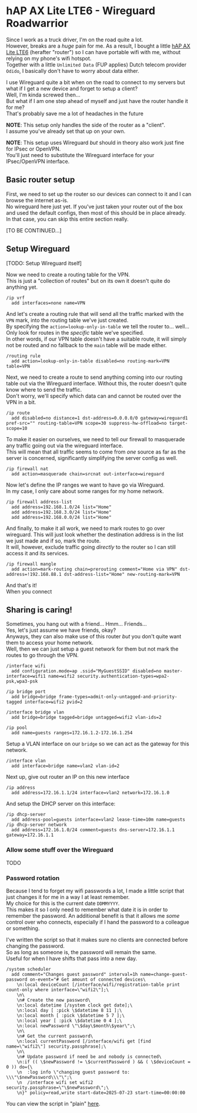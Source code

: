 # hAP AX Lite LTE6 - Wireguard Roadwarrior

Since I work as a truck driver, I'm on the road quite a lot.  
However, breaks are a *huge* pain for me.
As a result, I bought a little [hAP AX Lite LTE6](https://mikrotik.com/product/hap_ax_lite_lte6) (herafter "router") so I can have portable wifi with me, without relying on my phone's wifi hotspot.  
Together with a little `Unlimited Data` (FUP applies) Dutch telecom provider `Odido`, I basically don't have to worry about data either.

I use Wireguard quite a bit when on the road to connect to my servers but what if I get a new device and forget to setup a client?  
Well, I'm kinda screwed then...  
But what if I am one step ahead of myself and just have the router handle it for me?  
That's probably save me a lot of headaches in the future

**NOTE**: This setup only handles the side of the router as a "client".  
I assume you've already set that up on your own.

**NOTE**: This setup uses Wireguard *but* should in theory also work just fine for IPsec or OpenVPN.  
You'll just need to substitute the Wireguard interface for your IPsec/OpenVPN interface.

## Basic router setup

First, we need to set up the router so our devices can connect to it and I can browse the internet as-is.  
No wireguard here just yet.
If you've just taken your router out of the box and used the default configs, then most of this should be in place already.  
In that case, you can skip this entire section really.

[TO BE CONTINUED...]

## Setup Wireguard

[TODO: Setup Wireguard itself]

Now we need to create a routing table for the VPN.  
This is just a "collection of routes" but on its own it doesn't quite do anything yet.
```
/ip vrf
  add interfaces=none name=VPN
```

And let's create a routing rule that will send all the traffic marked with the `VPN` mark, into the routing table we've just created.  
By specifying the `action=lookup-only-in-table` we tell the router to... well... Only look for routes in the *specific* table we've specified.  
In other words, if our VPN table doesn't have a suitable route, it will simply not be routed and no fallback to the `main` table will be made either.
```
/routing rule
  add action=lookup-only-in-table disabled=no routing-mark=VPN table=VPN
```

Next, we need to create a route to send anything coming into our routing table out via the Wireguard interface.
Without this, the router doesn't quite know where to send the traffic.  
Don't worry, we'll specify which data can and cannot be routed over the VPN in a bit.
```
/ip route
  add disabled=no distance=1 dst-address=0.0.0.0/0 gateway=wireguard1 pref-src="" routing-table=VPN scope=30 suppress-hw-offload=no target-scope=10
```

To make it easier on ourselves, we need to tell our firewall to masquerade any traffic going out via the wireguard interface.  
This will mean that all traffic seems to come from _one_ source as far as the server is concerned, significantly simplifying the server config as well.
```
/ip firewall nat
  add action=masquerade chain=srcnat out-interface=wireguard
```

Now let's define the IP ranges we want to have go via Wireguard.  
In my case, I only care about some ranges for my home network.
```
/ip firewall address-list
  add address=192.168.1.0/24 list="Home"
  add address=192.168.3.0/24 list="Home"
  add address=192.168.0.0/24 list="Home"
```

And finally, to make it all work, we need to mark routes to go over wireguard.
This will just look whether the destination address is in the list we just made and if so, mark the route.  
It will, however, exclude traffic going _directly_ to the router so I can still access it and its services.
```
/ip firewall mangle
  add action=mark-routing chain=prerouting comment="Home via VPN" dst-address=!192.168.88.1 dst-address-list="Home" new-routing-mark=VPN
```

And that's it!  
When you connect

## Sharing is caring!

Sometimes, you hang out with a friend... Hmm... Friends...  
Yes, let's just assume we have friends, okay?  
Anyways, they can also make use of this router _but_ you don't quite want them to access your home network.  
Well, then we can just setup a guest network for them but not mark the routes to go through the VPN.

```
/interface wifi
  add configuration.mode=ap .ssid="MyGuestSSID" disabled=no master-interface=wifi1 name=wifi2 security.authentication-types=wpa2-psk,wpa3-psk
```

``` 
/ip bridge port
  add bridge=bridge frame-types=admit-only-untagged-and-priority-tagged interface=wifi2 pvid=2
```

``` 
/interface bridge vlan
  add bridge=bridge tagged=bridge untagged=wifi2 vlan-ids=2
```

```
/ip pool
  add name=guests ranges=172.16.1.2-172.16.1.254
```

Setup a VLAN interface on our `bridge` so we can act as the gateway for this network.
```
/interface vlan
  add interface=bridge name=vlan2 vlan-id=2
```

Next up, give out router an IP on this new interface
``` 
/ip address
  add address=172.16.1.1/24 interface=vlan2 network=172.16.1.0
```

And setup the DHCP server on this interface:
```
/ip dhcp-server
  add address-pool=guests interface=vlan2 lease-time=10m name=guests
/ip dhcp-server network
  add address=172.16.1.0/24 comment=guests dns-server=172.16.1.1 gateway=172.16.1.1
```

### Allow some stuff over the Wireguard

TODO

### Password rotation

Because I tend to forget my wifi passwords a lot, I made a little script that just changes it for me in a way I at least remember.  
My choice for this is the current date `DDMMYYYY`.  
This makes it so I only need to remember what date it is in order to remember the password.
An additional benefit is that it allows me *some* control over who connects, especially if I hand the password to a colleague or something.

I've written the script so that it makes sure no clients are connected before changing the password.  
So as long as someone is, the password will remain the same.  
Useful for when I have shifts that pass into a new day.
``` 
/system scheduler
  add comment="Changes guest password" interval=1h name=change-guest-password on-event="# Get amount of connected devices\
    \n:local deviceCount [/interface/wifi/registration-table print count-only where interface=\"wifi2\"];\
    \n\
    \n# Create the new password\
    \n:local datetime [/system clock get date];\
    \n:local day [ :pick \$datetime 8 11 ];\
    \n:local month [ :pick \$datetime 5 7 ];\
    \n:local year [ :pick \$datetime 0 4 ];\
    \n:local newPassword \"\$day\$month\$year\";\
    \n\
    \n# Get the current password\
    \n:local currentPassword [/interface/wifi get [find name=\"wifi2\"] security.passphrase];\
    \n\
    \n# Update password if need be and nobody is connected\
    \n:if (( \$newPassword != \$currentPassword ) && ( \$deviceCount = 0 )) do={\
    \n  :log info \"changing guest password to: \\\"\$newPassword\\\"\";\
    \n  /interface wifi set wifi2 security.passphrase=\"\$newPassword\";\
    \n}" policy=read,write start-date=2025-07-23 start-time=00:00:00
```

You can view the script in "plain" [here](password-rotation.rsc).
